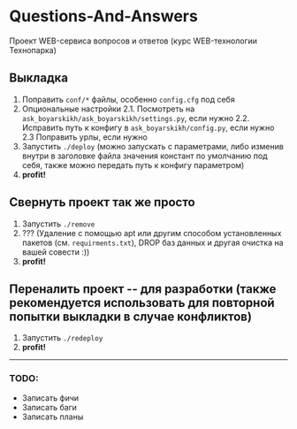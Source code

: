 # Questions-And-Answers

Проект WEB-сервиса вопросов и ответов (курс WEB-технологии Технопарка)

## Выкладка

1. Поправить `conf/*` файлы, особенно `config.cfg` под себя
2. Опциональные настройки
  2.1. Посмотреть на `ask_boyarskikh/ask_boyarskikh/settings.py`, если нужно
  2.2. Исправить путь к конфигу в `ask_boyarskikh/config.py`, если нужно
  2.3 Поправить урлы, если нужно
3. Запустить `./deploy` (можно запускать с параметрами, либо изменив внутри в заголовке файла значения констант по умолчанию под себя, также можно передать путь к конфигу параметром)
4. **profit!**

## Свернуть проект так же просто

1. Запустить `./remove`
2. ??? (Удаление с помощью apt или другим способом установленных пакетов (см. `requirments.txt`), DROP баз данных и другая очистка на вашей совести :))
3. **profit!**

## Переналить проект -- для разработки (также рекомендуется использовать для повторной попытки выкладки в случае конфликтов)

1. Запустить `./redeploy`
2. **profit!**

-----------------------------

### TODO:
* Записать фичи
* Записать баги
* Записать планы
